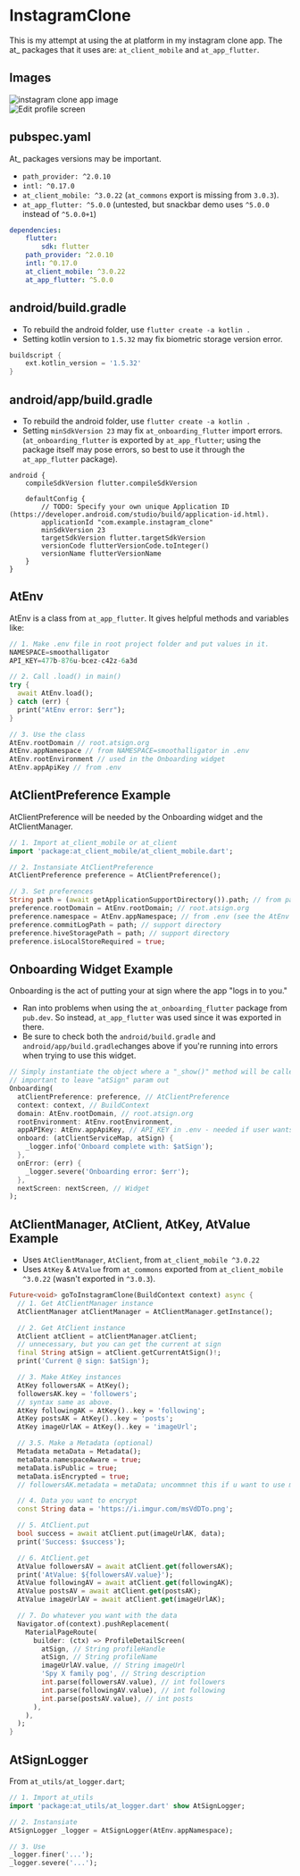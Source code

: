 # InstagramClone

This is my attempt at using the at platform in my instagram clone app. The at\_ packages that it uses are: `at_client_mobile` and `at_app_flutter`.

## Images

![instagram clone app image](https://i.imgur.com/Edk2bGF.png) \
![Edit profile screen](https://i.imgur.com/rupqIMO.png)

## pubspec.yaml

At\_ packages versions may be important.

-   `path_provider: ^2.0.10`
-   `intl: ^0.17.0`
-   `at_client_mobile: ^3.0.22` (`at_commons` export is missing from `3.0.3`).
-   `at_app_flutter: ^5.0.0` (untested, but snackbar demo uses `^5.0.0` instead of `^5.0.0+1`)

```yaml
dependencies:
    flutter:
        sdk: flutter
    path_provider: ^2.0.10
    intl: ^0.17.0
    at_client_mobile: ^3.0.22
    at_app_flutter: ^5.0.0
```

## android/build.gradle

-   To rebuild the android folder, use `flutter create -a kotlin .`
-   Setting kotlin version to `1.5.32` may fix biometric storage version error.

```gradle
buildscript {
    ext.kotlin_version = '1.5.32'
}
```

## android/app/build.gradle

-   To rebuild the android folder, use `flutter create -a kotlin .`
-   Setting `minSdkVersion 23` may fix `at_onboarding_flutter` import errors. (`at_onboarding_flutter` is exported by `at_app_flutter`; using the package itself may pose errors, so best to use it through the `at_app_flutter` package).

```
android {
    compileSdkVersion flutter.compileSdkVersion

    defaultConfig {
        // TODO: Specify your own unique Application ID (https://developer.android.com/studio/build/application-id.html).
        applicationId "com.example.instagram_clone"
        minSdkVersion 23
        targetSdkVersion flutter.targetSdkVersion
        versionCode flutterVersionCode.toInteger()
        versionName flutterVersionName
    }
}
```

## AtEnv

AtEnv is a class from `at_app_flutter`. It gives helpful methods and variables like:

```dart
// 1. Make .env file in root project folder and put values in it.
NAMESPACE=smoothalligator
API_KEY=477b-876u-bcez-c42z-6a3d

// 2. Call .load() in main()
try {
  await AtEnv.load();
} catch (err) {
  print("AtEnv error: $err");
}

// 3. Use the class
AtEnv.rootDomain // root.atsign.org
AtEnv.appNamespace // from NAMESPACE=smoothalligator in .env
AtEnv.rootEnvironment // used in the Onboarding widget
AtEnv.appApiKey // from .env
```

## AtClientPreference Example

AtClientPreference will be needed by the Onboarding widget and the AtClientManager.

```dart
// 1. Import at_client_mobile or at_client
import 'package:at_client_mobile/at_client_mobile.dart';

// 2. Instansiate AtClientPreference
AtClientPreference preference = AtClientPreference();

// 3. Set preferences
String path = (await getApplicationSupportDirectory()).path; // from path_provider package
preference.rootDomain = AtEnv.rootDomain; // root.atsign.org
preference.namespace = AtEnv.appNamespace; // from .env (see the AtEnv section of this README)
preference.commitLogPath = path; // support directory
preference.hiveStoragePath = path; // support directory
preference.isLocalStoreRequired = true;
```

## Onboarding Widget Example

Onboarding is the act of putting your at sign where the app "logs in to you."

-   Ran into problems when using the `at_onboarding_flutter` package from `pub.dev`. So instead, `at_app_flutter` was used since it was exported in there.
-   Be sure to check both the `android/build.gradle` and `android/app/build.gradle`changes above if you're running into errors when trying to use this widget.

```dart
// Simply instantiate the object where a "_show()" method will be called in the constructor (if you dig deep, you will see it).
// important to leave "atSign" param out
Onboarding(
  atClientPreference: preference, // AtClientPreference
  context: context, // BuildContext
  domain: AtEnv.rootDomain, // root.atsign.org
  rootEnvironment: AtEnv.rootEnvironment,
  appAPIKey: AtEnv.appApiKey, // API_KEY in .env - needed if user wants to make new @ signs within the app
  onboard: (atClientServiceMap, atSign) {
    _logger.info('Onboard complete with: $atSign');
  },
  onError: (err) {
    _logger.severe('Onboarding error: $err');
  },
  nextScreen: nextScreen, // Widget
);
```

## AtClientManager, AtClient, AtKey, AtValue Example

-   Uses `AtClientManager`, `AtClient`, from `at_client_mobile ^3.0.22`
-   Uses `AtKey` & `AtValue` from `at_commons` exported from `at_client_mobile ^3.0.22` (wasn't exported in `^3.0.3`).

```dart
Future<void> goToInstagramClone(BuildContext context) async {
  // 1. Get AtClientManager instance
  AtClientManager atClientManager = AtClientManager.getInstance();

  // 2. Get AtClient instance
  AtClient atClient = atClientManager.atClient;
  // unnecessary, but you can get the current at sign
  final String atSign = atClient.getCurrentAtSign()!;
  print('Current @ sign: $atSign');

  // 3. Make AtKey instances
  AtKey followersAK = AtKey();
  followersAK.key = 'followers';
  // syntax same as above.
  AtKey followingAK = AtKey()..key = 'following';
  AtKey postsAK = AtKey()..key = 'posts';
  AtKey imageUrlAK = AtKey()..key = 'imageUrl';

  // 3.5. Make a Metadata (optional)
  Metadata metaData = Metadata();
  metaData.namespaceAware = true;
  metaData.isPublic = true;
  metaData.isEncrypted = true;
  // followersAK.metadata = metaData; uncommnet this if u want to use meta data in ur AtKey

  // 4. Data you want to encrypt
  const String data = 'https://i.imgur.com/msVdDTo.png';

  // 5. AtClient.put
  bool success = await atClient.put(imageUrlAK, data);
  print('Success: $success');

  // 6. AtClient.get
  AtValue followersAV = await atClient.get(followersAK);
  print('AtValue: ${followersAV.value}');
  AtValue followingAV = await atClient.get(followingAK);
  AtValue postsAV = await atClient.get(postsAK);
  AtValue imageUrlAV = await atClient.get(imageUrlAK);

  // 7. Do whatever you want with the data
  Navigator.of(context).pushReplacement(
    MaterialPageRoute(
      builder: (ctx) => ProfileDetailScreen(
        atSign, // String profileHandle
        atSign, // String profileName
        imageUrlAV.value, // String imageUrl
        'Spy X family pog', // String description
        int.parse(followersAV.value), // int followers
        int.parse(followingAV.value), // int following
        int.parse(postsAV.value), // int posts
      ),
    ),
  );
}
```

## AtSignLogger

From `at_utils/at_logger.dart`;

```dart
// 1. Import at_utils
import 'package:at_utils/at_logger.dart' show AtSignLogger;

// 2. Instansiate
AtSignLogger _logger = AtSignLogger(AtEnv.appNamespace);

// 3. Use
_logger.finer('...');
_logger.severe('...');

```
